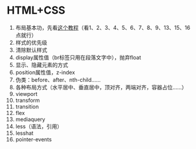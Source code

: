 # HTML+CSS

1. 布局基本功，先看[这个教程](http://zh.learnlayout.com/)（看1、2、3、4、5、6、7、8、9、13、15、16点就行）
2. 样式的优先级
3. 清除默认样式
4. display属性值（br标签只用在段落文字中），抛弃float
5. 显示、隐藏元素的方式
6. position属性值，z-index
7. 伪类：before、after、nth-child……
8. 各种布局方式（水平居中、垂直居中，顶对齐，两端对齐，容器占位……）
9. viewport
10. transform
11. transition
12. flex
13. mediaquery
14. less（语法，引用）
15. lesshat
16. pointer-events